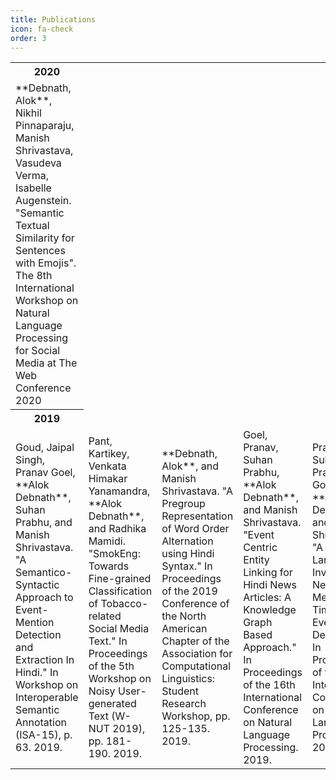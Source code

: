 ```yaml
---
title: Publications
icon: fa-check
order: 3
---
```



<table border="0">
    <tr>
      <th align="center">2020</th>
    </tr>
    <tr>
      <td>**Debnath, Alok**, Nikhil Pinnaparaju, Manish Shrivastava, Vasudeva Verma, Isabelle Augenstein. "Semantic Textual Similarity for Sentences with Emojis". The 8th International Workshop on Natural Language Processing for Social Media at The Web Conference 2020</td>
    </tr>
    <tr>
      <th align="center">2019</th>
    </tr>
    <tr>
      <td> Goud, Jaipal Singh, Pranav Goel, **Alok Debnath**, Suhan Prabhu, and Manish Shrivastava. "A Semantico-Syntactic Approach to Event-Mention Detection and Extraction In Hindi." In Workshop on Interoperable Semantic Annotation (ISA-15), p. 63. 2019.</td>
      <td>Pant, Kartikey, Venkata Himakar Yanamandra, **Alok Debnath**, and Radhika Mamidi. "SmokEng: Towards Fine-grained Classification of Tobacco-related Social Media Text." In Proceedings of the 5th Workshop on Noisy User-generated Text (W-NUT 2019), pp. 181-190. 2019.</td>
      <td>**Debnath, Alok**, and Manish Shrivastava. "A Pregroup Representation of Word Order Alternation using Hindi Syntax." In Proceedings of the 2019 Conference of the North American Chapter of the Association for Computational Linguistics: Student Research Workshop, pp. 125-135. 2019.</td>
      <td>Goel, Pranav, Suhan Prabhu, **Alok Debnath**, and Manish Shrivastava. "Event Centric Entity Linking for Hindi News Articles: A Knowledge Graph Based Approach." In Proceedings of the 16th International Conference on Natural Language Processing. 2019.</td>
      <td>Prabhu, Suhan, Pranav Goel, **Alok Debnath**, and Manish Shrivastava. "A Language Invariant Neural Method for TimeML Event Detection." In Proceedings of the 16th International Conference on Natural Language Processing. 2019.</td>
    </tr>
</table>
